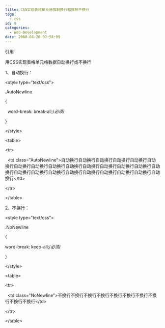 ```yaml
---
title: CSS实现表格单元格强制换行和强制不换行
tags:
  - css
id: 9
categories:
  - Web-Development
date: 2008-08-20 02:58:09
---
```


引用

用CSS实现表格单元格数据自动换行或不换行

1、自动换行：

&lt;style type="text/css"&gt;

.AutoNewline

{

  word-break: break-all;/*必须*/

}

&lt;/style&gt;

&lt;table&gt;

&lt;tr&gt;

  &lt;td class="AutoNewline"&gt;自动换行自动换行自动换行自动换行自动换行自动换行自动换行自动换行自动换行自动换行自动换行自动换行自动换行自动换行自动换行自动换行自动换行自动换行自动换行自动换行自动换行自动换行自动换行自动换行&lt;/td&gt;

&lt;/tr&gt;

&lt;/table&gt;

2、不换行：

&lt;style type="text/css"&gt;

.NoNewline

{

word-break: keep-all;/*必须*/

}

&lt;/style&gt;

&lt;table&gt;

&lt;tr&gt;

  &lt;td class="NoNewline"&gt;不换行不换行不换行不换行不换行不换行不换行不换行不换行不换行&lt;/td&gt;

&lt;/tr&gt;

&lt;/table&gt;